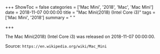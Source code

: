 +++
ShowToc = false
categories = ['Mac Mini', '2018', 'Mac', 'Mac Mini']
date = 2018-11-07 00:00:00
title = "Mac Mini(2018) (Intel Core i3)"
tags = ['Mac Mini', '2018']
summary = " "

+++

The Mac Mini(2018) (Intel Core i3) was released on 2018-11-07 00:00:00.

Source: `https://en.wikipedia.org/wiki/Mac_Mini`


